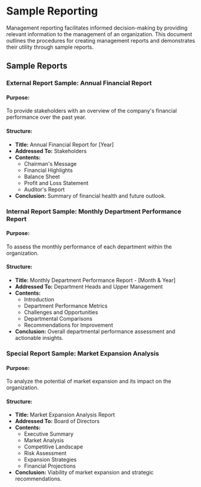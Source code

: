 # Sample Reporting

Management reporting facilitates informed decision-making by providing relevant information to the management of an organization. This document outlines the procedures for creating management reports and demonstrates their utility through sample reports.

## Sample Reports

### External Report Sample: Annual Financial Report

#### Purpose:
To provide stakeholders with an overview of the company's financial performance over the past year.

#### Structure:
- **Title:** Annual Financial Report for [Year]
- **Addressed To:** Stakeholders
- **Contents:**
  - Chairman's Message
  - Financial Highlights
  - Balance Sheet
  - Profit and Loss Statement
  - Auditor's Report
- **Conclusion:** Summary of financial health and future outlook.

### Internal Report Sample: Monthly Department Performance Report

#### Purpose:
To assess the monthly performance of each department within the organization.

#### Structure:
- **Title:** Monthly Department Performance Report - [Month & Year]
- **Addressed To:** Department Heads and Upper Management
- **Contents:**
  - Introduction
  - Department Performance Metrics
  - Challenges and Opportunities
  - Departmental Comparisons
  - Recommendations for Improvement
- **Conclusion:** Overall departmental performance assessment and actionable insights.

### Special Report Sample: Market Expansion Analysis

#### Purpose:
To analyze the potential of market expansion and its impact on the organization.

#### Structure:
- **Title:** Market Expansion Analysis Report
- **Addressed To:** Board of Directors
- **Contents:**
  - Executive Summary
  - Market Analysis
  - Competitive Landscape
  - Risk Assessment
  - Expansion Strategies
  - Financial Projections
- **Conclusion:** Viability of market expansion and strategic recommendations.

